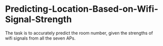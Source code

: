 # Predicting-Location-Based-on-Wifi-Signal-Strength
The task is to accurately predict the room number, given the strengths of wifi signals from all the seven APs.
